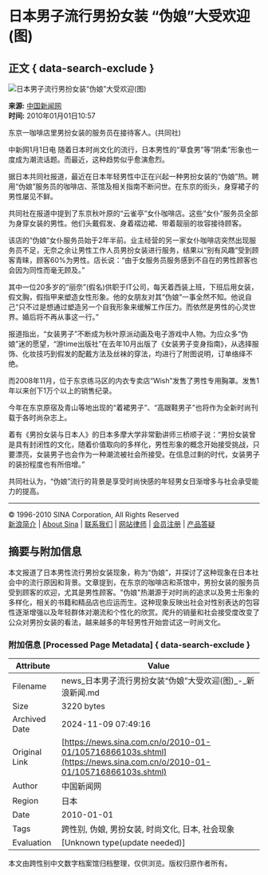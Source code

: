 # 日本男子流行男扮女装 “伪娘”大受欢迎(图)

## 正文 { data-search-exclude }


![日本男子流行男扮女装“伪娘”大受欢迎(图)](http://i2.sinaimg.cn/dy/o/2010-01-01/1262314694_sWmwGF.jpg)

**来源:** [中国新闻网](http://www.chinanews.com.cn)  
**时间:** 2010年01月01日10:57  

东京一咖啡店里男扮女装的服务员在接待客人。(共同社)

中新网1月1日电 随着日本时尚文化的流行，日本男性的“草食男”等“阴柔”形象也一度成为潮流话题。而最近，这种趋势似乎愈演愈烈。

据日本共同社报道，最近在日本年轻男性中正在兴起一种男扮女装的“伪娘”热。聘用“伪娘”服务员的咖啡店、茶馆及相关指南不断问世。在东京的街头，身穿裙子的男性屡见不鲜。

共同社在报道中提到了东京秋叶原的“云雀亭”女仆咖啡店。这些“女仆”服务员全部为身穿女装的男性。他们头戴假发、身着褶边裙、带着靓丽的妆容接待顾客。

该店的“伪娘”女仆服务员始于2年半前。业主经营的另一家女仆咖啡店突然出现服务员不足，无奈之余让男性工作人员男扮女装进行服务，结果以“别有风趣”受到顾客青睐，顾客60%为男性。店长说：“由于女服务员服务感到不自在的男性顾客也会因为同性而毫无顾及。”

其中一位20多岁的“丽奈”(假名)供职于IT公司，每天着西装上班，下班后用女装，假文胸，假指甲来塑造女性形象。他的女朋友对其“伪娘”一事全然不知。他说自己“只不过是想通过塑造另一个自我形象来缓解工作压力。而依然是男性的心灵世界。婚后将不再从事这一行。”

报道指出，“女装男子”不断成为秋叶原派动画及电子游戏中人物。为应众多“伪娘”迷的愿望，“游time出版社”在去年10月出版了《女装男子变身指南》，从选择服饰、化妆技巧到假发的配戴方法及丝袜的穿法，均进行了附图说明，订单络绎不绝。

而2008年11月，位于东京练马区的内衣专卖店“Wish”发售了男性专用胸罩。发售1年以来创下1万个以上的销售纪录。

今年在东京原宿及青山等地出现的“着裙男子”、“高跟鞋男子”也将作为全新时尚刊载于各时尚杂志上。

着有《男扮女装与日本人》的日本多摩大学非常勤讲师三桥顺子说：“男扮女装曾是具有封闭性的文化，随着价值取向的多样化，男性形象的概念开始接受挑战，只要漂亮，女装男子也会作为一种潮流被社会所接受。在信息过剩的时代，女装男子的装扮程度也有所倍增。”

共同社认为，“伪娘”流行的背景是享受时尚快感的年轻男女日渐增多与社会承受能力的提高。  

---

© 1996-2010 SINA Corporation, All Rights Reserved  
[新浪简介](http://corp.sina.com.cn/chn/) | [About Sina](http://corp.sina.com.cn/eng/) | [联系我们](http://www.sina.com.cn/contactus.html) | [网站律师](http://www.sina.com.cn/intro/lawfirm.shtml) | [会员注册](http://members.sina.com.cn/apply/) | [产品答疑](http://help.sina.com.cn/)

## 摘要与附加信息

<!-- tcd_abstract -->
本文报道了日本男性流行男扮女装现象，称为“伪娘”，并探讨了这种现象在日本社会中的流行原因和背景。文章提到，在东京的咖啡店和茶馆中，男扮女装的服务员受到顾客的欢迎，尤其是男性顾客。"伪娘"热潮源于对时尚的追求以及男士形象的多样化，相关的书籍和精品店也应运而生。这种现象反映出社会对性别表达的包容性逐渐增强以及年轻群体对潮流和个性化的欣赏。爬升的销量和社会接受度改变了公众对男扮女装的看法，越来越多的年轻男性开始尝试这一时尚文化。
<!-- tcd_abstract_end -->

### 附加信息 [Processed Page Metadata] { data-search-exclude }

| Attribute       | Value                                  |
|-----------------|----------------------------------------|
| Filename        | news_日本男子流行男扮女装“伪娘”大受欢迎(图)_-_新浪新闻.md                             |
| Size            | 3220 bytes                           |
| Archived Date   | 2024-11-09 07:49:16                             |
| Original Link   | [https://news.sina.com.cn/o/2010-01-01/105716866103s.shtml](https://news.sina.com.cn/o/2010-01-01/105716866103s.shtml)                       |
| Author          | 中国新闻网                               |
| Region          | 日本                               |
| Date            | 2010-01-01                                 |
| Tags            | 跨性别, 伪娘, 男扮女装, 时尚文化, 日本, 社会现象                                 |
| Evaluation            | [Unknown type(update needed)]                                 |
<!-- tcd_table_end -->

本文由跨性别中文数字档案馆归档整理，仅供浏览。版权归原作者所有。
